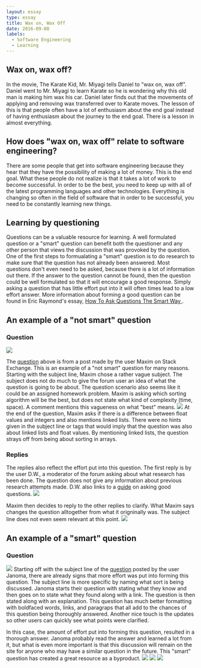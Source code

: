 ```yaml
---
layout: essay
type: essay
title: Wax on, Wax Off
date: 2016-09-08
labels:
  - Software Engineering
  - Learning
---
```


<H2>Wax on, wax off?</H2>

In the movie, The Karate Kid, Mr. Miyagi tells Daniel to "wax on, wax off". Daniel went to Mr. Miyagi to learn Karate so he is wondering why this old man is making him wax his car. Daniel later finds out that the movements of applying and removing wax transferred over to Karate moves. The lesson of this is that people often have a lot of enthusiasm about the end goal instead of having enthusiasm about the journey to the end goal. There is a lesson in almost everything.

<H2>How does "wax on, wax off" relate to software engineering?</H2>

There are some people that get into software engineering because they hear that they have the possibility of making a lot of money. This is the end goal. What these people do not realize is that it takes a lot of work to become successful. In order to be the best, you need to keep up with all of the latest programming languages and other technologies. Everything is changing so often in the field of software that in order to be successful, you need to be constantly learning new things.

<H2>Learning by questioning</H2>

Questions can be a valuable resource for learning. A well formulated question or a "smart" question can benefit both the questioner and any other person that views the discussion that was provoked by the question. One of the first steps to formualating a "smart" question is to do research to make sure that the question has not already been answered. Most questions don't even need to be asked, because there is a lot of information out there. If the answer to the question cannot be found, then the question could be well formulated so that it will encourage a good response. Simply asking a question that has little effort put into it will often times lead to a low effort answer. More information about forming a good question can be found in Eric Raymond's essay, <a href="http://www.catb.org/esr/faqs/smart-questions.html" target="_blank"> How To Ask Questions The Smart Way </a>.

<H2>An example of a "not smart" question</H2>

<H3>Question</H3>

<img class="ui big rounded image" src="../images/notSmartQuestion.png">

The  <a href="http://cs.stackexchange.com/questions/52138/sort-complexity-in-a-random-array" target="_blank"> question</a> above is from a post made by the user Maxim on Stack Exchange. This is an example of a "not smart" question for many reasons. Starting with the subject line, Maxim chose a rather vague subject. The subject does not do much to give the forum user an idea of what the question is going to be about. The question scenario also seems like it could be an assigned homework problem. Maxim is asking which sorting algorithm will be the best, but does not state what kind of complexity (time, space). A comment mentions this vagueness on what "best" means. 
<img class="ui big rounded image" src="../images/notSmartQuestionComment2.png">
At the end of the question, Maxim asks if there is a difference between float values and integers and also mentions linked lists. There were no hints given in the subject line or tags that would imply that the question was also about linked lists and float values. By mentioning linked lists, the question strays off from being about sorting in arrays.

<H3>Replies</H3>

The replies also reflect the effort put into this question. The first reply is by the user D.W., a moderator of the forum asking about what research has been done. The question does not give any information about previous research attempts made. D.W. also links to a <a href="http://cs.stackexchange.com/help/how-to-ask" target="_blank"> guide</a> on asking good questions.
<img class="ui big rounded image" src="../images/notSmartQuestionComment1.png">

Maxim then decides to reply to the other replies to clarify. What Maxim says changes the question alltogether from what it origninally was. The subject line does not even seem relevant at this point.
<img class="ui big rounded image" src="../images/notSmartQuestionComment3.png">


<H2>An example of a "smart" question</H2>

<H3>Question</H3>
<img class="ui big rounded image" src="../images/smartQuestion.png">
Starting off with the subject line of the <a href="http://cs.stackexchange.com/questions/3/why-is-quicksort-better-than-other-sorting-algorithms-in-practice" target="_blank"> question</a> posted by the user Janoma, there are already signs that more effort was put into forming this question. The subject line is more specific by naming what sort is being discussed. Janoma starts their question with stating what they know and then goes on to state what they found along with a link. The question is then stated along with an explanation. This question has much better formatting with boldfaced words, links, and paragraps that all add to the chances of this question being thoroughly answered. Another nice touch is the updates so other users can quickly see what points were clarified. 

In this case, the amount of effort put into forming this question, resulted in a thorough answer. Janoma probably read the answer and learned a lot from it, but what is even more important is that this discussion will remain on the site for anyone who may have a similar question in the future. This "smart" question has created a great resource as a byproduct.
<img class="ui big rounded image" src="../images/smartQuestionAnswer1.png">
<img class="ui big rounded image" src="../images/smartQuestionAnswer2.png">
<img class="ui big rounded image" src="../images/smartQuestionAnswer3.png">

